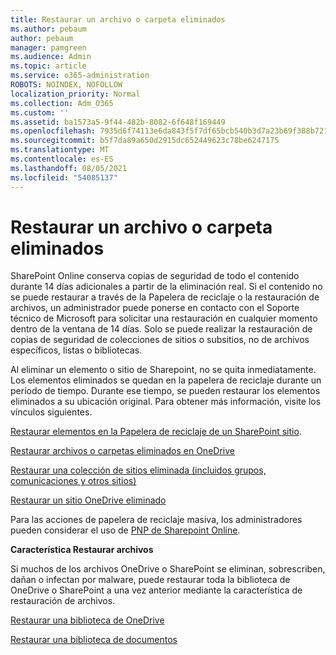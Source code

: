 ```yaml
---
title: Restaurar un archivo o carpeta eliminados
ms.author: pebaum
author: pebaum
manager: pamgreen
ms.audience: Admin
ms.topic: article
ms.service: o365-administration
ROBOTS: NOINDEX, NOFOLLOW
localization_priority: Normal
ms.collection: Adm_O365
ms.custom: ''
ms.assetid: ba1573a5-9f44-482b-8082-6f648f169449
ms.openlocfilehash: 7935d6f74113e6da843f5f7df65bcb540b3d7a23b69f388b721fd778f4ff7a0f
ms.sourcegitcommit: b5f7da89a650d2915dc652449623c78be6247175
ms.translationtype: MT
ms.contentlocale: es-ES
ms.lasthandoff: 08/05/2021
ms.locfileid: "54085137"
---
```

# <a name="restore-a-deleted-file-or-folder"></a>Restaurar un archivo o carpeta eliminados

SharePoint Online conserva copias de seguridad de todo el contenido durante 14 días adicionales a partir de la eliminación real. Si el contenido no se puede restaurar a través de la Papelera de reciclaje o la restauración de archivos, un administrador puede ponerse en contacto con el Soporte técnico de Microsoft para solicitar una restauración en cualquier momento dentro de la ventana de 14 días. Solo se puede realizar la restauración de copias de seguridad de colecciones de sitios o subsitios, no de archivos específicos, listas o bibliotecas.

Al eliminar un elemento o sitio de Sharepoint, no se quita inmediatamente. Los elementos eliminados se quedan en la papelera de reciclaje durante un período de tiempo. Durante ese tiempo, se pueden restaurar los elementos eliminados a su ubicación original. Para obtener más información, visite los vínculos siguientes.

[Restaurar elementos en la Papelera de reciclaje de un SharePoint sitio](https://support.microsoft.com/office/restore-items-in-the-recycle-bin-that-were-deleted-from-sharepoint-or-teams-6df466b6-55f2-4898-8d6e-c0dff851a0be).

[Restaurar archivos o carpetas eliminados en OneDrive](https://support.office.com/article/Restore-deleted-files-or-folders-in-OneDrive-949ada80-0026-4db3-a953-c99083e6a84f)

[Restaurar una colección de sitios eliminada (incluidos grupos, comunicaciones y otros sitios)](https://docs.microsoft.com/sharepoint/restore-deleted-site-collection)

[Restaurar un sitio OneDrive eliminado](https://docs.microsoft.com/onedrive/restore-deleted-onedrive)

Para las acciones de papelera de reciclaje masiva, los administradores pueden considerar el uso de [PNP de Sharepoint Online](https://docs.microsoft.com/powershell/sharepoint/sharepoint-pnp/sharepoint-pnp-cmdlets?view=sharepoint-ps).

**Característica Restaurar archivos**

Si muchos de los archivos OneDrive o SharePoint se eliminan, sobrescriben, dañan o infectan por malware, puede restaurar toda la biblioteca de OneDrive o SharePoint a una vez anterior mediante la característica de restauración de archivos.

[Restaurar una biblioteca de OneDrive](https://support.office.com/article/restore-your-onedrive-fa231298-759d-41cf-bcd0-25ac53eb8a15)

[Restaurar una biblioteca de documentos](https://support.office.com/article/restore-a-document-library-317791c3-8bd0-4dfd-8254-3ca90883d39a)

